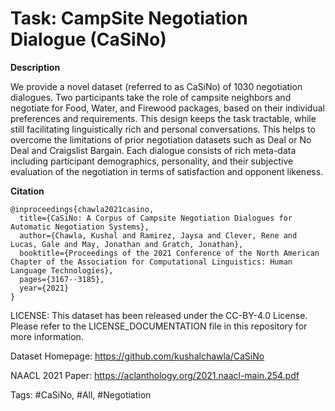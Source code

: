 Task: CampSite Negotiation Dialogue (CaSiNo)
======================

**Description**

We provide a novel dataset (referred to as CaSiNo) of 1030 negotiation dialogues. Two participants take the role of campsite neighbors and negotiate for Food, Water, and Firewood packages, based on their individual preferences and requirements. This design keeps the task tractable, while still facilitating linguistically rich and personal conversations. This helps to overcome the limitations of prior negotiation datasets such as Deal or No Deal and Craigslist Bargain. Each dialogue consists of rich meta-data including participant demographics, personality, and their subjective evaluation of the negotiation in terms of satisfaction and opponent likeness.

**Citation**
```
@inproceedings{chawla2021casino,
  title={CaSiNo: A Corpus of Campsite Negotiation Dialogues for Automatic Negotiation Systems},
  author={Chawla, Kushal and Ramirez, Jaysa and Clever, Rene and Lucas, Gale and May, Jonathan and Gratch, Jonathan},
  booktitle={Proceedings of the 2021 Conference of the North American Chapter of the Association for Computational Linguistics: Human Language Technologies},
  pages={3167--3185},
  year={2021}
}
```

LICENSE: This dataset has been released under the CC-BY-4.0 License. Please refer to the LICENSE_DOCUMENTATION file in this repository for more information.

Dataset Homepage: https://github.com/kushalchawla/CaSiNo

NAACL 2021 Paper: https://aclanthology.org/2021.naacl-main.254.pdf

Tags: #CaSiNo, #All, #Negotiation